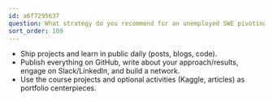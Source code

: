 ```yaml
---
id: a6f7295637
question: What strategy do you recommend for an unemployed SWE pivoting to ML/AI soon?
sort_order: 109
---
```


- Ship projects and learn in public daily (posts, blogs, code).
- Publish everything on GitHub, write about your approach/results, engage on Slack/LinkedIn, and build a network.
- Use the course projects and optional activities (Kaggle, articles) as portfolio centerpieces.